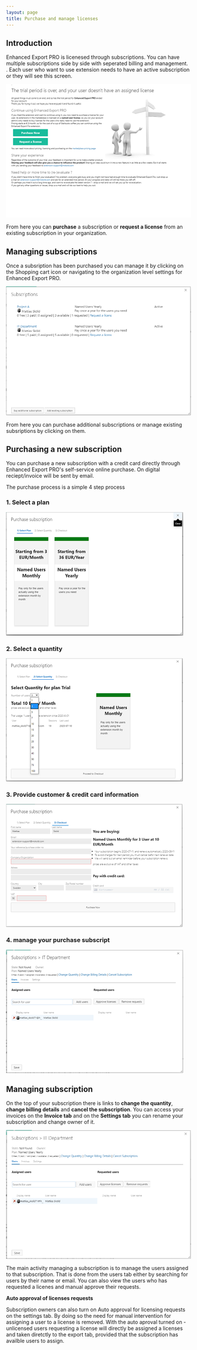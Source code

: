 ```yaml
---
layout: page
title: Purchase and manage licenses 
---
```

## Introduction 
Enhanced Export PRO is licenesed through subscriptions. You can have multiple subscriptions side by side with seperated billing and management. 
. Each user who want to use extension needs to have an active subscription or they will see this screen. 

![](./img/no-licenseScreen50.png)

From here you can **purchase** a subscription or **request a license** from an existing subscription in your organization. 

## Managing subscriptions 
Once a subsription has been purchased you can manage it by clicking on the Shopping cart icon or navigating to the organization level settings for Enhanced Export PRO.

![](./img/select-subscriptions.png)

From here you can purchase additional subscriptions or manage existing subsriptions by clicking on them. 

## Purchasing a new subscription

You can purchase a new subscription with a credit card directly through Enhanced Export PRO's self-service online purchase. On digital reciept/invoice will be sent by email. 

The purchase process is a simple 4 step process
### 1. Select a plan
![](./img/purchase-select-plan.png)

### 2. Select a quantity
![](./img/purchase-select-quantity.png)

### 3. Provide customer & credit card information
![](./img/purchase-subscription.png)

### 4. manage your purchase subscript
![](./img/purchase-manage-subscription.png)

## Managing subscription
On the top of your subscription there is links to **change the quantity**, **change billing details** and **cancel the subscription**. You can access your invoices on the **Invoice tab** and on the **Settings tab** you can rename your subscription and change owner of it. 

![](./img/manage-subscription-userstab.png)

The main activity managing a subscription is to manage the users assigned to that subscription. That is done from the users tab either by searching for users by their name or email. You can also view the users who has requested a licenes and manual approve their requests. 

**Auto approval of licenses requests**

Subscription owners can also turn on Auto approval for licensing requests on the settings tab. By doing so the need for manual intervention for assigning a user to a license is removed. 
With the auto aproval turned on - unlicensed users requesting a license will directly be assigned a licenses and taken diretctly to the export tab, provided that the subscription has availble users to assign. 



